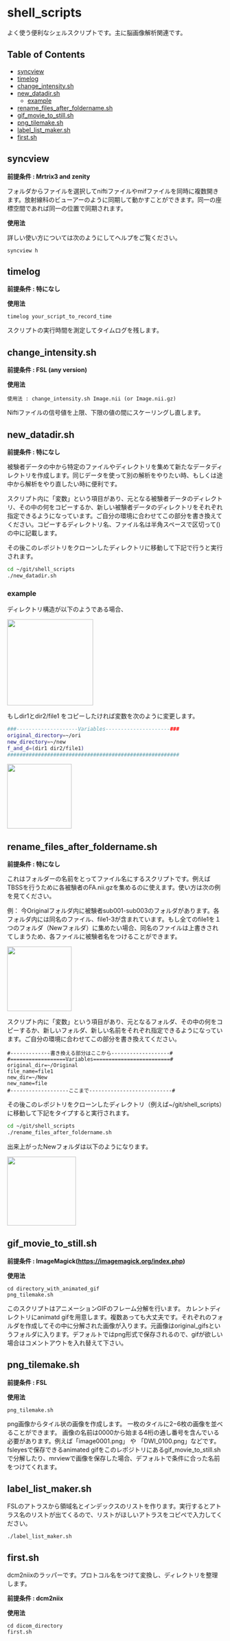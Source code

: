 # shell_scripts <!-- omit in toc -->
よく使う便利なシェルスクリプトです。主に脳画像解析関連です。

## Table of Contents <!-- omit in toc -->

- [syncview](#syncview)
- [timelog](#timelog)
- [change\_intensity.sh](#change_intensitysh)
- [new\_datadir.sh](#new_datadirsh)
  - [example](#example)
- [rename\_files\_after\_foldername.sh](#rename_files_after_foldernamesh)
- [gif\_movie\_to\_still.sh](#gif_movie_to_stillsh)
- [png\_tilemake.sh](#png_tilemakesh)
- [label\_list\_maker.sh](#label_list_makersh)
- [first.sh](#firstsh)


## syncview

**前提条件 : Mrtrix3 and zenity**

フォルダからファイルを選択してniftiファイルやmifファイルを同時に複数開きます。放射線科のビューアーのように同期して動かすことができます。同一の座標空間であれば同一の位置で同期されます。

**使用法**

詳しい使い方については次のようにしてヘルプをご覧ください。

```syncview h```

## timelog

**前提条件 : 特になし**

**使用法**

```timelog your_script_to_record_time```

スクリプトの実行時間を測定してタイムログを残します。

## change_intensity.sh

**前提条件 : FSL (any version)**

**使用法**

```使用法 : change_intensity.sh Image.nii (or Image.nii.gz)```

Niftiファイルの信号値を上限、下限の値の間にスケーリングし直します。

## new_datadir.sh

**前提条件 : 特になし**


被験者データの中から特定のファイルやディレクトリを集めて新たなデータディレクトリを作成します。同じデータを使って別の解析をやりたい時、もしくは途中から解析をやり直したい時に便利です。

スクリプト内に「変数」という項目があり、元となる被験者データのディレクトリ、その中の何をコピーするか、新しい被験者データのディレクトリをそれぞれ指定できるようになっています。ご自分の環境に合わせてこの部分を書き換えてください。コピーするディレクトリ名、ファイル名は半角スペースで区切って()の中に記載します。

その後このレポジトリをクローンしたディレクトリに移動して下記で行うと実行されます。


```bash
cd ~/git/shell_scripts
./new_datadir.sh
```
### example

ディレクトリ構造が以下のようである場合、

<img src="images/image_2023-07-30_11-52-31.png" width="200">

もしdir1とdir2/file1 をコピーしたければ変数を次のように変更します。

```bash
###--------------------Variables---------------------###
original_directory=~/ori
new_directory=~/new
f_and_d=(dir1 dir2/file1)
########################################################
```
<img src="images/image_2023-07-30_11-55-09.png" width="150">

## rename_files_after_foldername.sh
**前提条件 : 特になし**

これはフォルダーの名前をとってファイル名にするスクリプトです。例えばTBSSを行うために各被験者のFA.nii.gzを集めるのに使えます。使い方は次の例を見てください。

例：
今Originalフォルダ内に被験者sub001-sub003のフォルダがあります。各フォルダ内には同名のファイル、file1-3が含まれています。もし全てのfile1を１つのフォルダ（Newフォルダ）に集めたい場合、同名のファイルは上書きされてしまうため、各ファイルに被験者名をつけることができます。


<img src="images/image230809-160540.png" width=150>

スクリプト内に「変数」という項目があり、元となるフォルダ、その中の何をコピーするか、新しいフォルダ、新しい名前をそれぞれ指定できるようになっています。ご自分の環境に合わせてこの部分を書き換えてください。

```
#-------------書き換える部分はここから-------------------#
#==================Variables=========================#
original_dir=~/Original
file_name=file1
new_dir=~/New
new_name=file
#-------------------ここまで---------------------------#
```

その後このレポジトリをクローンしたディレクトリ（例えば~/git/shell_scripts）に移動して下記をタイプすると実行されます。

```bash
cd ~/git/shell_scripts
./rename_files_after_foldername.sh
```

出来上がったNewフォルダは以下のようになります。

<img src="images/image230809-162820.png" width=160>

## gif_movie_to_still.sh

**前提条件 : ImageMagick(https://imagemagick.org/index.php)**

**使用法**

```
cd directory_with_animated_gif
png_tilemake.sh

```

このスクリプトはアニメーションGIFのフレーム分解を行います。
カレントディレクトリにanimatd gifを用意します。複数あっても大丈夫です。それぞれのフォルダを作成してその中に分解された画像が入ります。元画像はoriginal_gifsというフォルダに入ります。デフォルトではpng形式で保存されるので、gifが欲しい場合はコメントアウトを入れ替えて下さい。


## png_tilemake.sh

**前提条件 : FSL**

**使用法**

```
png_tilemake.sh
```

png画像からタイル状の画像を作成します。
一枚のタイルに2−6枚の画像を並べることができます。
画像の名前は0000から始まる4桁の通し番号を含んでいる必要があります。例えば「image0001.png」 や 「DWI_0100.png」などです。
fsleyesで保存できるanimated gifをこのレポジトリにあるgif_movie_to_still.shで分解したり、mrviewで画像を保存した場合、デフォルトで条件に合った名前をつけてくれます。

## label_list_maker.sh

FSLのアトラスから領域名とインデックスのリストを作ります。実行するとアトラス名のリストが出てくるので、リストがほしいアトラスをコピペで入力してください。
```
./label_list_maker.sh
```

## first.sh

dcm2niixのラッパーです。プロトコル名をつけて変換し、ディレクトリを整理します。

**前提条件 : dcm2niix**

**使用法**

```
cd dicom_directory
first.sh
```